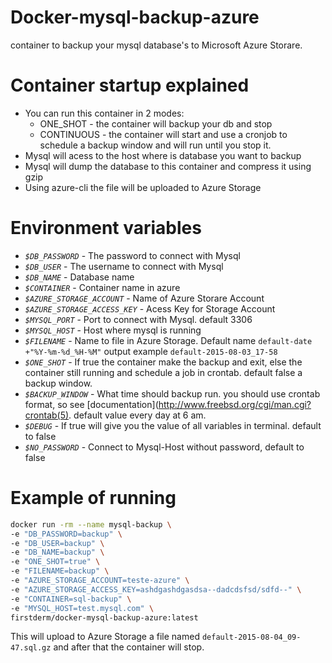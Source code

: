 # Docker-mysql-backup-azure

container to backup your mysql database's to Microsoft Azure Storare.

# Container startup explained

* You can run this container in 2 modes:
    - ONE_SHOT - the container will backup your db and stop
    - CONTINUOUS - the container will start and use a cronjob to schedule a backup window and will run until you stop it.
* Mysql will acess to the host where is database you want to backup
* Mysql will dump the database to this container and compress it using gzip
* Using azure-cli the file will be uploaded to Azure Storage

# Environment variables

- _`$DB_PASSWORD`_ - The password to connect with Mysql
- _`$DB_USER`_ - The username to connect with Mysql
- _`$DB_NAME`_ - Database name
- _`$CONTAINER`_ - Container name in azure
- _`$AZURE_STORAGE_ACCOUNT`_ - Name of Azure Storare Account
- _`$AZURE_STORAGE_ACCESS_KEY`_ - Acess Key for Storage Account
- _`$MYSQL_PORT`_ - Port to connect with Mysql. default 3306  
- _`$MYSQL_HOST`_ - Host where mysql is running
- _`$FILENAME`_ - Name to file in Azure Storage. Default name `default-date +"%Y-%m-%d_%H-%M"` output example `default-2015-08-03_17-58`
- _`$ONE_SHOT`_ - If true the container make the backup and exit, else the container still running and schedule a job in crontab. default false
a backup window.
- _`$BACKUP_WINDOW`_ - What time should backup run. you should use crontab format, so see [documentation](http://www.freebsd.org/cgi/man.cgi?crontab(5). default value every day at 6 am.
- _`$DEBUG`_ - If true will give you the value of all variables in terminal. default to false 
- _`$NO_PASSWORD`_ - Connect to Mysql-Host without password, default to false

# Example of running

```bash
docker run -rm --name mysql-backup \
-e "DB_PASSWORD=backup" \
-e "DB_USER=backup" \
-e "DB_NAME=backup" \
-e "ONE_SHOT=true" \
-e "FILENAME=backup" \
-e "AZURE_STORAGE_ACCOUNT=teste-azure" \
-e "AZURE_STORAGE_ACCESS_KEY=ashdgashdgasdsa--dadcdsfsd/sdfd--" \
-e "CONTAINER=sql-backup" \
-e "MYSQL_HOST=test.mysql.com" \
firstderm/docker-mysql-backup-azure:latest

```

This will upload to Azure Storage a file named `default-2015-08-04_09-47.sql.gz` and after that the
container will stop.